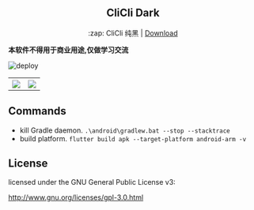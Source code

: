 <h2 align='center'> CliCli Dark </h2>

<p align='center'> :zap: CliCli 纯黑 | <a href='https://app.clicli.me'>Download</a></p>

**本软件不得用于商业用途,仅做学习交流**

![deploy](https://github.com/cliclitv/clicli-dark/workflows/Dart%20CI/badge.svg)

<table>
  <th><image src='./screenshort/UGC.jpg' /></th>
  <th><image src='./screenshort/player.jpg' /></th>
</table>

## Commands

- kill Gradle daemon.
  `.\android\gradlew.bat --stop --stacktrace`
- build platform.
  `flutter build apk --target-platform android-arm -v`

## License

licensed under the GNU General Public License v3:

http://www.gnu.org/licenses/gpl-3.0.html
